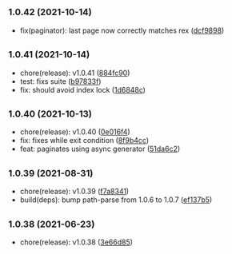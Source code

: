 ## <small>1.0.42 (2021-10-14)</small>

* fix(paginator): last page now correctly matches rex ([dcf9898](https://github.com/simonecorsi/mawesome/commit/dcf9898))



## <small>1.0.41 (2021-10-14)</small>

* chore(release): v1.0.41 ([884fc90](https://github.com/simonecorsi/mawesome/commit/884fc90))
* test: fixs suite ([b97833f](https://github.com/simonecorsi/mawesome/commit/b97833f))
* fix: should avoid index lock ([1d6848c](https://github.com/simonecorsi/mawesome/commit/1d6848c))



## <small>1.0.40 (2021-10-13)</small>

* chore(release): v1.0.40 ([0e016f4](https://github.com/simonecorsi/mawesome/commit/0e016f4))
* fix: fixes while exit condition ([8f9b4cc](https://github.com/simonecorsi/mawesome/commit/8f9b4cc))
* feat: paginates using async generator ([51da6c2](https://github.com/simonecorsi/mawesome/commit/51da6c2))



## <small>1.0.39 (2021-08-31)</small>

* chore(release): v1.0.39 ([f7a8341](https://github.com/simonecorsi/mawesome/commit/f7a8341))
* build(deps): bump path-parse from 1.0.6 to 1.0.7 ([ef137b5](https://github.com/simonecorsi/mawesome/commit/ef137b5))



## <small>1.0.38 (2021-06-23)</small>

* chore(release): v1.0.38 ([3e66d85](https://github.com/simonecorsi/mawesome/commit/3e66d85))




